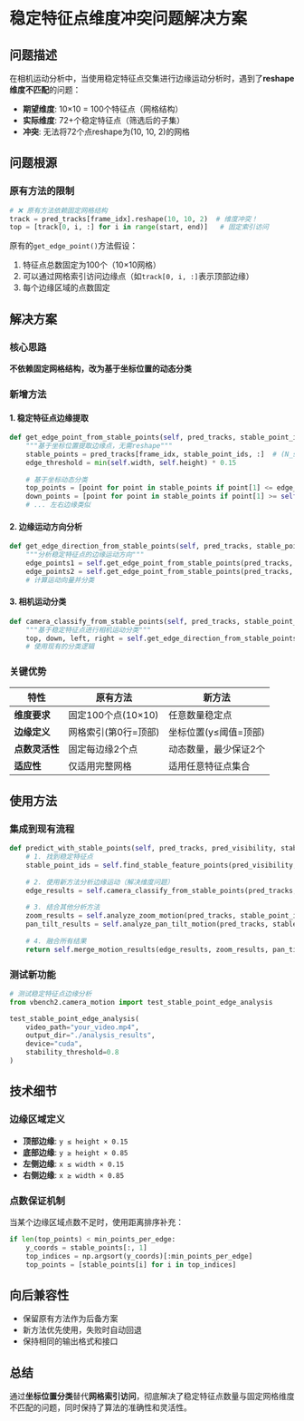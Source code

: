 # 稳定特征点维度冲突问题解决方案

## 问题描述

在相机运动分析中，当使用稳定特征点交集进行边缘运动分析时，遇到了**reshape维度不匹配**的问题：

- **期望维度**: 10×10 = 100个特征点（网格结构）
- **实际维度**: 72+个稳定特征点（筛选后的子集）
- **冲突**: 无法将72个点reshape为(10, 10, 2)的网格

## 问题根源

### 原有方法的限制
```python
# ❌ 原有方法依赖固定网格结构
track = pred_tracks[frame_idx].reshape(10, 10, 2)  # 维度冲突！
top = [track[0, i, :] for i in range(start, end)]   # 固定索引访问
```

原有的`get_edge_point()`方法假设：
1. 特征点总数固定为100个（10×10网格）
2. 可以通过网格索引访问边缘点（如`track[0, i, :]`表示顶部边缘）
3. 每个边缘区域的点数固定

## 解决方案

### 核心思路
**不依赖固定网格结构，改为基于坐标位置的动态分类**

### 新增方法

#### 1. 稳定特征点边缘提取
```python
def get_edge_point_from_stable_points(self, pred_tracks, stable_point_ids, frame_idx):
    """基于坐标位置提取边缘点，无需reshape"""
    stable_points = pred_tracks[frame_idx, stable_point_ids, :]  # (N_stable, 2)
    edge_threshold = min(self.width, self.height) * 0.15
    
    # 基于坐标动态分类
    top_points = [point for point in stable_points if point[1] <= edge_threshold]
    down_points = [point for point in stable_points if point[1] >= self.height - edge_threshold]
    # ... 左右边缘类似
```

#### 2. 边缘运动方向分析
```python
def get_edge_direction_from_stable_points(self, pred_tracks, stable_point_ids, frame1_idx, frame2_idx):
    """分析稳定特征点的边缘运动方向"""
    edge_points1 = self.get_edge_point_from_stable_points(pred_tracks, stable_point_ids, frame1_idx)
    edge_points2 = self.get_edge_point_from_stable_points(pred_tracks, stable_point_ids, frame2_idx)
    # 计算运动向量并分类
```

#### 3. 相机运动分类
```python
def camera_classify_from_stable_points(self, pred_tracks, stable_point_ids):
    """基于稳定特征点进行相机运动分类"""
    top, down, left, right = self.get_edge_direction_from_stable_points(...)
    # 使用现有的分类逻辑
```

### 关键优势

| 特性 | 原有方法 | 新方法 |
|------|----------|--------|
| **维度要求** | 固定100个点(10×10) | 任意数量稳定点 |
| **边缘定义** | 网格索引(第0行=顶部) | 坐标位置(y≤阈值=顶部) |
| **点数灵活性** | 固定每边缘2个点 | 动态数量，最少保证2个 |
| **适应性** | 仅适用完整网格 | 适用任意特征点集合 |

## 使用方法

### 集成到现有流程
```python
def predict_with_stable_points(self, pred_tracks, pred_visibility, stability_threshold=0.8):
    # 1. 找到稳定特征点
    stable_point_ids = self.find_stable_feature_points(pred_visibility, stability_threshold)
    
    # 2. 使用新方法分析边缘运动（解决维度问题）
    edge_results = self.camera_classify_from_stable_points(pred_tracks, stable_point_ids)
    
    # 3. 结合其他分析方法
    zoom_results = self.analyze_zoom_motion(pred_tracks, stable_point_ids)
    pan_tilt_results = self.analyze_pan_tilt_motion(pred_tracks, stable_point_ids)
    
    # 4. 融合所有结果
    return self.merge_motion_results(edge_results, zoom_results, pan_tilt_results)
```

### 测试新功能
```python
# 测试稳定特征点边缘分析
from vbench2.camera_motion import test_stable_point_edge_analysis

test_stable_point_edge_analysis(
    video_path="your_video.mp4",
    output_dir="./analysis_results",
    device="cuda",
    stability_threshold=0.8
)
```

## 技术细节

### 边缘区域定义
- **顶部边缘**: `y ≤ height × 0.15`
- **底部边缘**: `y ≥ height × 0.85`  
- **左侧边缘**: `x ≤ width × 0.15`
- **右侧边缘**: `x ≥ width × 0.85`

### 点数保证机制
当某个边缘区域点数不足时，使用距离排序补充：
```python
if len(top_points) < min_points_per_edge:
    y_coords = stable_points[:, 1]
    top_indices = np.argsort(y_coords)[:min_points_per_edge]
    top_points = [stable_points[i] for i in top_indices]
```

## 向后兼容性

- 保留原有方法作为后备方案
- 新方法优先使用，失败时自动回退
- 保持相同的输出格式和接口

## 总结

通过**坐标位置分类**替代**网格索引访问**，彻底解决了稳定特征点数量与固定网格维度不匹配的问题，同时保持了算法的准确性和灵活性。 